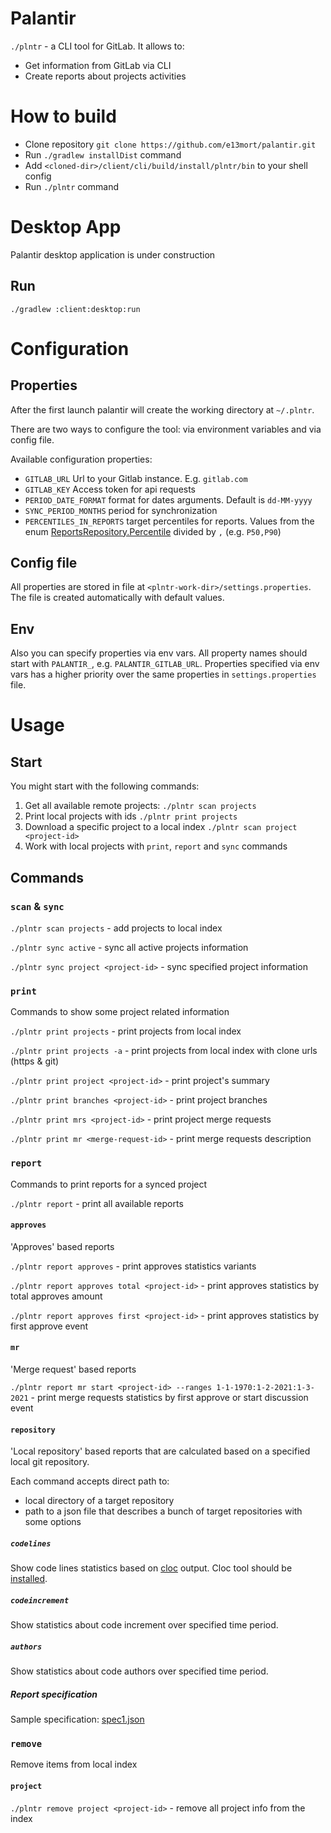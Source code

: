 # Palantir

``./plntr`` - a CLI tool for GitLab. It allows to:

* Get information from GitLab via CLI
* Create reports about projects activities

# How to build

- Clone repository ``git clone https://github.com/e13mort/palantir.git``
- Run ``./gradlew installDist`` command
- Add ``<cloned-dir>/client/cli/build/install/plntr/bin`` to your shell config
- Run ``./plntr`` command

# Desktop App

Palantir desktop application is under construction

## Run

```shell
./gradlew :client:desktop:run
```

# Configuration

## Properties

After the first launch palantir will create the working directory at  ``~/.plntr``.

There are two ways to configure the tool: via environment variables and via config file.

Available configuration properties:

- `GITLAB_URL` Url to your Gitlab instance. E.g. `gitlab.com`
- `GITLAB_KEY` Access token for api requests
- `PERIOD_DATE_FORMAT` format for dates arguments. Default is `dd-MM-yyyy`
- `SYNC_PERIOD_MONTHS` period for synchronization
- `PERCENTILES_IN_REPORTS` target percentiles for reports.
  Values from the
  enum [ReportsRepository.Percentile](model/src/commonMain/kotlin/com/e13mort/palantir/model/ReportsModel.kt)
  divided by `,` (e.g. `P50,P90`)

## Config file

All properties are stored in file at `<plntr-work-dir>/settings.properties`. The file is created
automatically with default values.

## Env

Also you can specify properties via env vars. All property names should start with `PALANTIR_`,
e.g. `PALANTIR_GITLAB_URL`.
Properties specified via env vars has a higher priority over the same properties
in `settings.properties` file.

# Usage

## Start

You might start with the following commands:

1. Get all available remote projects: ``./plntr scan projects``
2. Print local projects with ids ``./plntr print projects``
3. Download a specific project to a local index ``./plntr scan project <project-id>``
4. Work with local projects with `print`, `report` and `sync` commands

## Commands

### `scan` & `sync`

``./plntr scan projects`` - add projects to local index

``./plntr sync active`` - sync all active projects information

``./plntr sync project <project-id>`` - sync specified project information

### `print`

Commands to show some project related information

``./plntr print projects`` - print projects from local index

``./plntr print projects -a`` - print projects from local index with clone urls (https & git)

``./plntr print project <project-id>`` - print project's summary

``./plntr print branches <project-id>`` - print project branches

``./plntr print mrs <project-id>`` - print project merge requests

``./plntr print mr <merge-request-id>`` - print merge requests description

### `report`

Commands to print reports for a synced project

``./plntr report`` - print all available reports

#### `approves`

'Approves' based reports

``./plntr report approves`` - print approves statistics variants

``./plntr report approves total <project-id>`` - print approves statistics by total approves amount

``./plntr report approves first <project-id>`` - print approves statistics by first approve event

#### `mr`

'Merge request' based reports

``./plntr report mr start <project-id> --ranges 1-1-1970:1-2-2021:1-3-2021`` - print merge requests
statistics by first approve or start discussion event

#### `repository`

'Local repository' based reports that are calculated based on a specified local git repository.

Each command accepts direct path to:

- local directory of a target repository
- path to a json file that describes a bunch of target repositories with some options

##### `codelines`

Show code lines statistics based on [cloc](https://github.com/AlDanial/cloc) output.
Cloc tool should
be [installed](https://github.com/AlDanial/cloc?tab=readme-ov-file#install-via-package-manager).

##### `codeincrement`

Show statistics about code increment over specified time period.

##### `authors`

Show statistics about code authors over specified time period.

##### Report specification

Sample specification: [spec1.json](git/src/jvmTest/resources/spec1.json)

### `remove`

Remove items from local index

#### `project`

``./plntr remove project <project-id>`` - remove all project info from the index